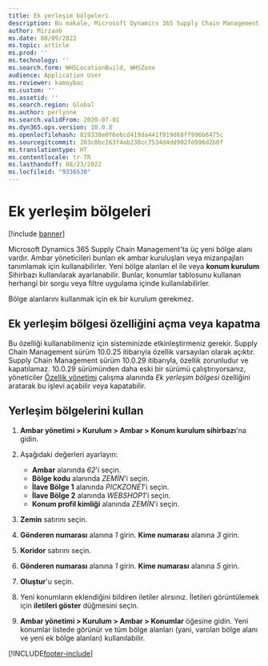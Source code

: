 ```yaml
---
title: Ek yerleşim bölgeleri
description: Bu makale, Microsoft Dynamics 365 Supply Chain Management'a eklenen yeni bölge bölgelerinin genel görünümünü sağlar .
author: Mirzaab
ms.date: 08/09/2022
ms.topic: article
ms.prod: ''
ms.technology: ''
ms.search.form: WHSLocationBuild, WHSZone
audience: Application User
ms.reviewer: kamaybac
ms.custom: ''
ms.assetid: ''
ms.search.region: Global
ms.author: perlynne
ms.search.validFrom: 2020-07-01
ms.dyn365.ops.version: 10.0.8
ms.openlocfilehash: 819330e0f6e6cd419da441f919d68ff996b6475c
ms.sourcegitcommit: 203c8bc263f4ab238cc7534d4dd902fd996d2b0f
ms.translationtype: HT
ms.contentlocale: tr-TR
ms.lasthandoff: 08/23/2022
ms.locfileid: "9336530"
---
```

# <a name="additional-location-zones"></a>Ek yerleşim bölgeleri

[!include [banner](../includes/banner.md)]

Microsoft Dynamics 365 Supply Chain Management'ta üç yeni bölge alanı vardır. Ambar yöneticileri bunları ek ambar kuruluşları veya mizanpajları tanımlamak için kullanabilirler. Yeni bölge alanları el ile veya **konum kurulum** Sihirbazı kullanılarak ayarlanabilir. Bunlar, konumlar tablosunu kullanan herhangi bir sorgu veya filtre uygulama içinde kullanılabilirler.

Bölge alanlarını kullanmak için ek bir kurulum gerekmez.

## <a name="turn-the-additional-location-zone-feature-on-or-off"></a>Ek yerleşim bölgesi özelliğini açma veya kapatma

Bu özelliği kullanabilmeniz için sisteminizde etkinleştirmeniz gerekir. Supply Chain Management sürüm 10.0.25 itibarıyla özellik varsayılan olarak açıktır. Supply Chain Management sürüm 10.0.29 itibarıyla, özellik zorunludur ve kapatılamaz. 10.0.29 sürümünden daha eski bir sürümü çalıştırıyorsanız, yöneticiler [Özellik yönetimi](../../fin-ops-core/fin-ops/get-started/feature-management/feature-management-overview.md) çalışma alanında *Ek yerleşim bölgesi* özelliğini aratarak bu işlevi açabilir veya kapatabilir.

## <a name="use-location-zones"></a>Yerleşim bölgelerini kullan

1. **Ambar yönetimi \> Kurulum \> Ambar \> Konum kurulum sihirbazı**'na gidin.
2. Aşağıdaki değerleri ayarlayın:

    - **Ambar** alanında _62_'i seçin.
    - **Bölge kodu** alanında _ZEMİN_'i seçin.
    - **İlave Bölge 1** alanında _PICKZONE1_'i seçin.
    - **İlave Bölge 2** alanında _WEBSHOP1_'i seçin.
    - **Konum profil kimliği** alanında _ZEMİN_'i seçin.

3. **Zemin** satırını seçin.
4. **Gönderen numarası** alanına _1_ girin. **Kime numarası** alanına _3_ girin.
5. **Koridor** satırını seçin.
6. **Gönderen numarası** alanına _1_ girin. **Kime numarası** alanına _5_ girin.
7. **Oluştur**'u seçin.
8. Yeni konumların eklendiğini bildiren iletiler alırsınız. İletileri görüntülemek için **iletileri göster** düğmesini seçin.
9. **Ambar yönetimi \> Kurulum \> Ambar \> Konumlar** öğesine gidin. Yeni konumlar listede görünür ve tüm bölge alanları (yani, varolan bölge alanı ve yeni ek bölge alanları) kullanılabilir.


[!INCLUDE[footer-include](../../includes/footer-banner.md)]